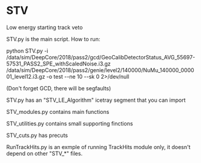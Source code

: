 # STV
Low energy starting track veto

STV.py is the main script. How to run:

python STV.py -i /data/sim/DeepCore/2018/pass2/gcd/GeoCalibDetectorStatus_AVG_55697-57531_PASS2_SPE_withScaledNoise.i3.gz /data/sim/DeepCore/2018/pass2/genie/level2/140000/NuMu_140000_000001_level12.i3.gz -o test --ne 10 --sk 0 2>/dev/null

(Don't forget GCD, there will be segfaults)

STV.py has an "STV_LE_Algorithm" icetray segment that you can import

STV_modules.py contains main functions

STV_utilities.py contains small supporting finctions

STV_cuts.py has precuts

RunTrackHits.py is an exmple of running TrackHits module only, it doesn't depend on other "STV_*" files.
